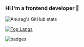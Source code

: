 ### Hi I'm a frontend developer 👋

![Anurag's GitHub stats](https://github-readme-stats.vercel.app/api?username=RebikHub&theme=cobalt&show_icons=true)

[![Top Langs](https://github-readme-stats.vercel.app/api/top-langs/?username=RebikHub&layout=compact)](https://github.com/anuraghazra/github-readme-stats)

![badges](https://www.codewars.com/users/RebikHub/badges/large)
